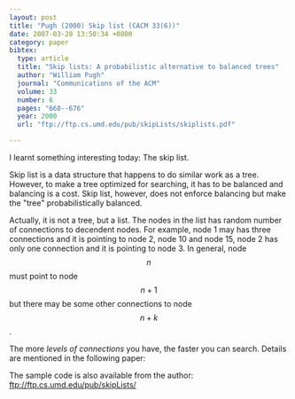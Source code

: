 ```yaml
---
layout: post
title: "Pugh (2000) Skip list (CACM 33(6))"
date: 2007-03-28 13:50:34 +0800
category: paper
bibtex:
  type: article
  title: "Skip lists: A probabilistic alternative to balanced trees"
  author: "William Pugh"
  journal: "Communications of the ACM"
  volume: 33
  number: 6
  pages: "668--676"
  year: 2000
  url: "ftp://ftp.cs.umd.edu/pub/skipLists/skiplists.pdf"

---
```

I learnt something interesting today: The skip list.

Skip list is a data structure that happens to do similar work as a tree.
However, to make a tree optimized for searching, it has to be balanced and
balancing is a cost. Skip list, however, does not enforce balancing but make the
"tree" probabilistically balanced.

Actually, it is not a tree, but a list. The nodes in the list has random number
of connections to decendent nodes. For example, node 1 may has three connections
and it is pointing to node 2, node 10 and node 15, node 2 has only one
connection and it is pointing to node 3. In general, node $$n$$ must point to node
$$n+1$$ but there may be some other connections to node $$n+k$$.

The more *levels of connections* you have, the faster you can search. Details
are mentioned in the following paper:

The sample code is also available from the author: <ftp://ftp.cs.umd.edu/pub/skipLists/>
